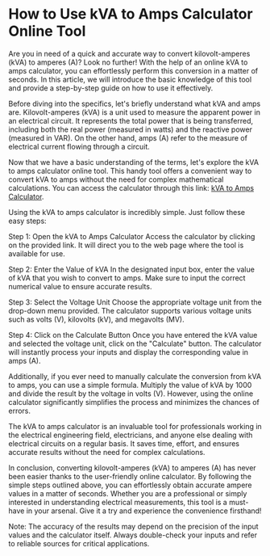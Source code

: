 How to Use kVA to Amps Calculator Online Tool
=============================================

Are you in need of a quick and accurate way to convert kilovolt-amperes (kVA) to amperes (A)? Look no further! With the help of an online kVA to amps calculator, you can effortlessly perform this conversion in a matter of seconds. In this article, we will introduce the basic knowledge of this tool and provide a step-by-step guide on how to use it effectively.

Before diving into the specifics, let's briefly understand what kVA and amps are. Kilovolt-amperes (kVA) is a unit used to measure the apparent power in an electrical circuit. It represents the total power that is being transferred, including both the real power (measured in watts) and the reactive power (measured in VAR). On the other hand, amps (A) refer to the measure of electrical current flowing through a circuit.

Now that we have a basic understanding of the terms, let's explore the kVA to amps calculator online tool. This handy tool offers a convenient way to convert kVA to amps without the need for complex mathematical calculations. You can access the calculator through this link: [kVA to Amps Calculator](https://www.onlinecalculatorsfree.com/tools/kva-to-amp-calculator.html).

Using the kVA to amps calculator is incredibly simple. Just follow these easy steps:

Step 1: Open the kVA to Amps Calculator Access the calculator by clicking on the provided link. It will direct you to the web page where the tool is available for use.

Step 2: Enter the Value of kVA In the designated input box, enter the value of kVA that you wish to convert to amps. Make sure to input the correct numerical value to ensure accurate results.

Step 3: Select the Voltage Unit Choose the appropriate voltage unit from the drop-down menu provided. The calculator supports various voltage units such as volts (V), kilovolts (kV), and megavolts (MV).

Step 4: Click on the Calculate Button Once you have entered the kVA value and selected the voltage unit, click on the "Calculate" button. The calculator will instantly process your inputs and display the corresponding value in amps (A).

Additionally, if you ever need to manually calculate the conversion from kVA to amps, you can use a simple formula. Multiply the value of kVA by 1000 and divide the result by the voltage in volts (V). However, using the online calculator significantly simplifies the process and minimizes the chances of errors.

The kVA to amps calculator is an invaluable tool for professionals working in the electrical engineering field, electricians, and anyone else dealing with electrical circuits on a regular basis. It saves time, effort, and ensures accurate results without the need for complex calculations.

In conclusion, converting kilovolt-amperes (kVA) to amperes (A) has never been easier thanks to the user-friendly online calculator. By following the simple steps outlined above, you can effortlessly obtain accurate ampere values in a matter of seconds. Whether you are a professional or simply interested in understanding electrical measurements, this tool is a must-have in your arsenal. Give it a try and experience the convenience firsthand!

Note: The accuracy of the results may depend on the precision of the input values and the calculator itself. Always double-check your inputs and refer to reliable sources for critical applications.